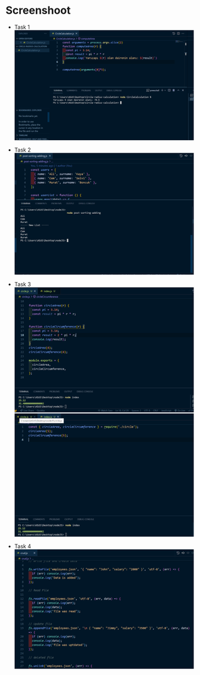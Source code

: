 # Screenshoot

* Task 1
![alt text](https://github.com/kemaloncell/Node.Js/blob/main/img/Screenshot_3.png)

* Task 2
![alt text](https://github.com/kemaloncell/Node.Js/blob/main/img/Screenshot_1.png)

* Task 3
![alt text](https://github.com/kemaloncell/Node.Js/blob/main/img/Screenshot_5.png)
![alt text](https://github.com/kemaloncell/Node.Js/blob/main/img/Screenshot_6.png)

* Task 4
![alt text](https://github.com/kemaloncell/Node.Js/blob/main/img/Screenshot_7.png)



